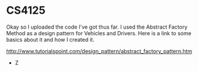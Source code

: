 CS4125
======
Okay so I uploaded the code I've got thus far. I used the Abstract Factory Method as a design pattern for Vehicles and Drivers. Here is a link to some basics about it and how I created it. 

http://www.tutorialspoint.com/design_pattern/abstract_factory_pattern.htm

- Z
